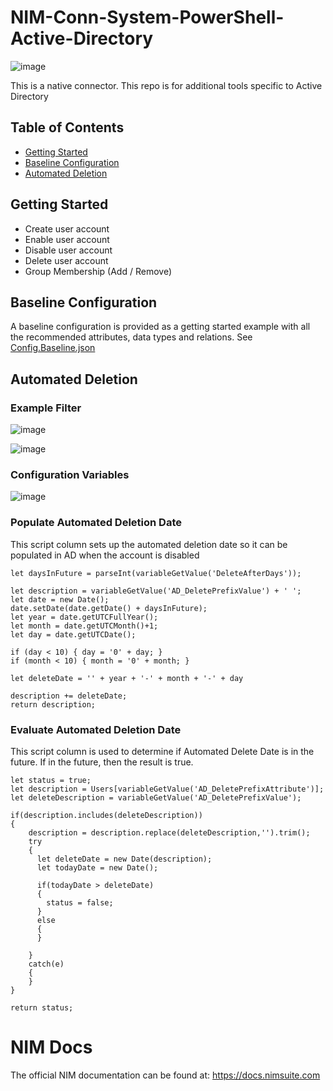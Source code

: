 # NIM-Conn-System-PowerShell-Active-Directory
![image](https://user-images.githubusercontent.com/24281600/134387458-b0686b64-7252-41b0-9d6d-a8b084bac626.png)

This is a native connector. This repo is for additional tools specific to Active Directory

## Table of Contents
* [Getting Started](#getting-started)
* [Baseline Configuration](#baseline-configuration)
* [Automated Deletion](#automated-deletion)  

## Getting Started
* Create user account 
* Enable user account
* Disable user account
* Delete user account
* Group Membership (Add / Remove)

## Baseline Configuration
A baseline configuration is provided as a getting started example with all the recommended attributes, data types and relations.
See
[Config.Baseline.json](Config.Baseline.json)

## Automated Deletion

### Example Filter
![image](https://user-images.githubusercontent.com/24281600/134387022-fd8ba2b2-cc22-466d-b954-605d3cdd93c7.png)

![image](https://user-images.githubusercontent.com/24281600/134387051-0ea9975b-86eb-44ce-98b6-4e34b36e46a0.png)

### Configuration Variables
![image](https://user-images.githubusercontent.com/24281600/144680134-f85d524c-8edb-445d-b6a1-79201c278206.png)

### Populate Automated Deletion Date
This script column sets up the automated deletion date so it can be populated in AD when the account is disabled
```
let daysInFuture = parseInt(variableGetValue('DeleteAfterDays'));

let description = variableGetValue('AD_DeletePrefixValue') + ' ';
let date = new Date();
date.setDate(date.getDate() + daysInFuture);
let year = date.getUTCFullYear();
let month = date.getUTCMonth()+1;
let day = date.getUTCDate();

if (day < 10) { day = '0' + day; }
if (month < 10) { month = '0' + month; }

let deleteDate = '' + year + '-' + month + '-' + day

description += deleteDate;
return description;
```

### Evaluate Automated Deletion Date
This script column is used to determine if Automated Delete Date is in the future. If in the future, then the result is true.


```
let status = true;
let description = Users[variableGetValue('AD_DeletePrefixAttribute')];
let deleteDescription = variableGetValue('AD_DeletePrefixValue');

if(description.includes(deleteDescription))
{
	description = description.replace(deleteDescription,'').trim();
  	try
    {
      let deleteDate = new Date(description);
      let todayDate = new Date();

      if(todayDate > deleteDate)
      {
       	status = false;
      }
      else
      {
      }
      
    }
    catch(e)
    {
    }
}

return status;
```


# NIM Docs
The official NIM documentation can be found at: https://docs.nimsuite.com
